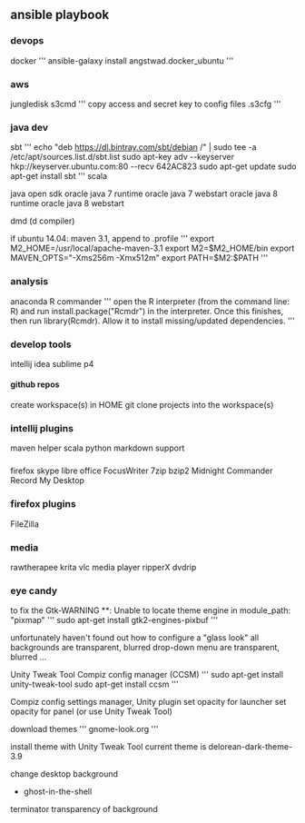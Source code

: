 ## ansible playbook


### devops
docker
'''
ansible-galaxy install angstwad.docker_ubuntu
'''

### aws
jungledisk
s3cmd
'''
copy access and secret key to config files
.s3cfg
'''

### java dev
sbt
'''
echo "deb https://dl.bintray.com/sbt/debian /" | sudo tee -a /etc/apt/sources.list.d/sbt.list
sudo apt-key adv --keyserver hkp://keyserver.ubuntu.com:80 --recv 642AC823
sudo apt-get update
sudo apt-get install sbt
'''
scala

java open sdk
oracle java 7 runtime
oracle java 7 webstart
oracle java 8 runtime
oracle java 8 webstart

dmd (d compiler)

if ubuntu 14.04:
	maven 3.1, append to .profile
'''
export M2_HOME=/usr/local/apache-maven-3.1
export M2=$M2_HOME/bin
export MAVEN_OPTS="-Xms256m -Xmx512m"
export PATH=$M2:$PATH
'''


### analysis
anaconda
R commander
'''
open the R interpreter (from the command line: R) and run install.package("Rcmdr") in the interpreter. Once this finishes, then run library(Rcmdr). Allow it to install missing/updated dependencies.
'''

### develop tools
intellij idea
sublime
p4


#### github repos
create workspace(s) in HOME
git clone projects into the workspace(s)

### intellij plugins
maven helper
scala
python
markdown support

### 
firefox
skype
libre office
FocusWriter
7zip
bzip2
Midnight Commander
Record My Desktop


### firefox plugins
FileZilla

### media
rawtherapee
krita
vlc media player
ripperX
dvdrip


### eye candy
to fix the 
Gtk-WARNING **: Unable to locate theme engine in module_path: "pixmap"
'''
sudo apt-get install gtk2-engines-pixbuf
'''


unfortunately haven't found out how to configure a "glass look"
  all backgrounds are transparent, blurred
  drop-down menu are transparent, blurred
  ...

Unity Tweak Tool
Compiz config manager (CCSM)
'''
sudo apt-get install unity-tweak-tool
sudo apt-get install ccsm
'''

Compiz config settings manager, Unity plugin
	set opacity for launcher
	set opacity for panel (or use Unity Tweak Tool)


download themes
'''
gnome-look.org
'''

install theme with Unity Tweak Tool
  current theme is delorean-dark-theme-3.9

change desktop background
* ghost-in-the-shell

terminator
	transparency of background
